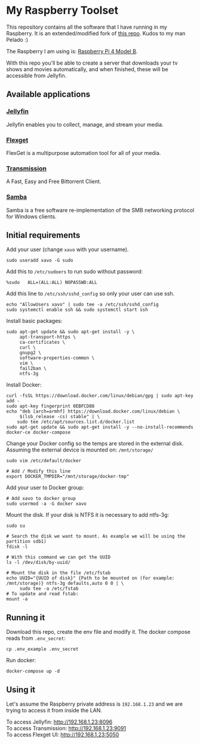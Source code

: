 # My Raspberry Toolset

This repository contains all the software that I have running in my Raspberry.
It is an extended/modified fork of [this repo](https://github.com/pablokbs/plex-rpi). Kudos to my man Pelado :)

The Raspberry I am using is: [Raspberry Pi 4 Model B](https://www.raspberrypi.com/products/raspberry-pi-4-model-b/specifications/).

With this repo you'll be able to create a server that downloads your tv shows and movies automatically, and when finished, these will be accessible from Jellyfin.

## Available applications

### [Jellyfin](https://jellyfin.org/)
Jellyfin enables you to collect, manage, and stream your media.

### [Flexget](https://flexget.com/)
FlexGet is a multipurpose automation tool for all of your media.

### [Transmission](https://transmissionbt.com/)
A Fast, Easy and Free Bittorrent Client.

### [Samba](https://www.samba.org/)
Samba is a free software re-implementation of the SMB networking protocol for Windows clients.


## Initial requirements

Add your user (change `xavo` with your username).

```
sudo useradd xavo -G sudo
```

Add this to `/etc/sudoers` to run sudo without password:

```
%sudo   ALL=(ALL:ALL) NOPASSWD:ALL
```

Add this line to `/etc/ssh/sshd_config` so only your user can use ssh.

```
echo "AllowUsers xavo" | sudo tee -a /etc/ssh/sshd_config
sudo systemctl enable ssh && sudo systemctl start ssh
```

Install basic packages:

```
sudo apt-get update && sudo apt-get install -y \
     apt-transport-https \
     ca-certificates \
     curl \
     gnupg2 \
     software-properties-common \
     vim \
     fail2ban \
     ntfs-3g
```

Install Docker:

```
curl -fsSL https://download.docker.com/linux/debian/gpg | sudo apt-key add -
sudo apt-key fingerprint 0EBFCD88
echo "deb [arch=armhf] https://download.docker.com/linux/debian \
     $(lsb_release -cs) stable" | \
    sudo tee /etc/apt/sources.list.d/docker.list
sudo apt-get update && sudo apt-get install -y --no-install-recommends docker-ce docker-compose
```

Change your Docker config so the temps are stored in the external disk.
Assuming the external device is mounted on: `/mnt/storage/`

```
sudo vim /etc/default/docker

# Add / Modify this line
export DOCKER_TMPDIR="/mnt/storage/docker-tmp"
```

Add your user to Docker group: 

```
# Add xavo to docker group
sudo usermod -a -G docker xavo
```

Mount the disk. If your disk is NTFS it is necessary to add ntfs-3g:

```
sudo su

# Search the disk we want to mount. As example we will be using the partition sdb1)
fdisk -l

# With this command we can get the UUID
ls -l /dev/disk/by-uuid/

# Mount the disk in the file /etc/fstab 
echo UUID="{UUID of disk}" {Path to be mounted on (for example: /mnt/storage)} ntfs-3g defaults,auto 0 0 | \
     sudo tee -a /etc/fstab
# To update and read fstab:
mount -a 
```

## Running it

Download this repo, create the env file and modify it. The docker compose reads from `.env_secret`:

`cp .env_example .env_secret`

Run docker:

`docker-compose up -d`

## Using it
Let's assume the Raspberry private address is `192.168.1.23` and we are trying to access it from inside the LAN.

To access Jellyfin: http://192.168.1.23:8096  
To access Transmission: http://192.168.1.23:9091  
To access Flexget UI: http://192.168.1.23:5050  
